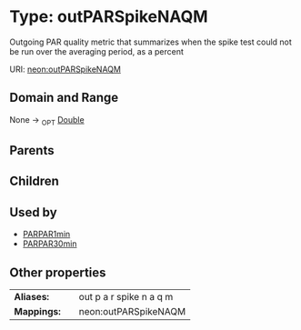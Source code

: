
# Type: outPARSpikeNAQM


Outgoing PAR quality metric that summarizes when the spike test could not be run over the averaging period, as a percent

URI: [neon:outPARSpikeNAQM](https://data.neonscience.org/outPARSpikeNAQM)


## Domain and Range

None ->  <sub>OPT</sub> [Double](types/Double.md)

## Parents


## Children


## Used by

 * [PARPAR1min](PARPAR1min.md)
 * [PARPAR30min](PARPAR30min.md)

## Other properties

|  |  |  |
| --- | --- | --- |
| **Aliases:** | | out p a r spike n a q m |
| **Mappings:** | | neon:outPARSpikeNAQM |

